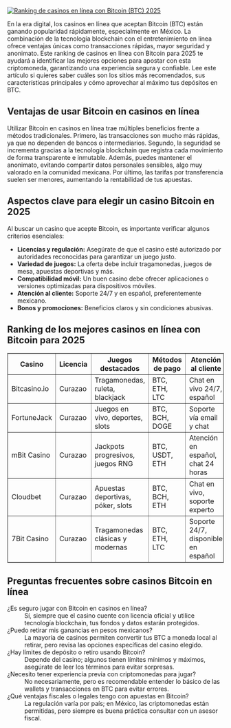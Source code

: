 [![Ranking de casinos en línea con Bitcoin (BTC) 2025](https://123-caf.pages.dev/gitsignup.png)](https://vrmoo.ru/Bt82HjjY)

<p>En la era digital, los casinos en línea que aceptan Bitcoin (BTC) están ganando popularidad rápidamente, especialmente en México. La combinación de la tecnología blockchain con el entretenimiento en línea ofrece ventajas únicas como transacciones rápidas, mayor seguridad y anonimato. Este ranking de casinos en línea con Bitcoin para 2025 te ayudará a identificar las mejores opciones para apostar con esta criptomoneda, garantizando una experiencia segura y confiable. Lee este artículo si quieres saber cuáles son los sitios más recomendados, sus características principales y cómo aprovechar al máximo tus depósitos en BTC.</p>  <h2>Ventajas de usar Bitcoin en casinos en línea</h2> <p>Utilizar Bitcoin en casinos en línea trae múltiples beneficios frente a métodos tradicionales. Primero, las transacciones son mucho más rápidas, ya que no dependen de bancos o intermediarios. Segundo, la seguridad se incrementa gracias a la tecnología blockchain que registra cada movimiento de forma transparente e inmutable. Además, puedes mantener el anonimato, evitando compartir datos personales sensibles, algo muy valorado en la comunidad mexicana. Por último, las tarifas por transferencia suelen ser menores, aumentando la rentabilidad de tus apuestas.</p>  <h2>Aspectos clave para elegir un casino Bitcoin en 2025</h2> <p>Al buscar un casino que acepte Bitcoin, es importante verificar algunos criterios esenciales:</p> <ul> <li><strong>Licencias y regulación:</strong> Asegúrate de que el casino esté autorizado por autoridades reconocidas para garantizar un juego justo.</li> <li><strong>Variedad de juegos:</strong> La oferta debe incluir tragamonedas, juegos de mesa, apuestas deportivas y más.</li> <li><strong>Compatibilidad móvil:</strong> Un buen casino debe ofrecer aplicaciones o versiones optimizadas para dispositivos móviles.</li> <li><strong>Atención al cliente:</strong> Soporte 24/7 y en español, preferentemente mexicano.</li> <li><strong>Bonos y promociones:</strong> Beneficios claros y sin condiciones abusivas.</li> </ul>  <h2>Ranking de los mejores casinos en línea con Bitcoin para 2025</h2> <table border="1" cellspacing="0" cellpadding="5"> <thead> <tr> <th>Casino</th> <th>Licencia</th> <th>Juegos destacados</th> <th>Métodos de pago</th> <th>Atención al cliente</th> </tr> </thead> <tbody> <tr> <td>Bitcasino.io</td> <td>Curazao</td> <td>Tragamonedas, ruleta, blackjack</td> <td>BTC, ETH, LTC</td> <td>Chat en vivo 24/7, español</td> </tr> <tr> <td>FortuneJack</td> <td>Curazao</td> <td>Juegos en vivo, deportes, slots</td> <td>BTC, BCH, DOGE</td> <td>Soporte vía email y chat</td> </tr> <tr> <td>mBit Casino</td> <td>Curazao</td> <td>Jackpots progresivos, juegos RNG</td> <td>BTC, USDT, ETH</td> <td>Atención en español, chat 24 horas</td> </tr> <tr> <td>Cloudbet</td> <td>Curazao</td> <td>Apuestas deportivas, póker, slots</td> <td>BTC, BCH, ETH</td> <td>Chat en vivo, soporte experto</td> </tr> <tr> <td>7Bit Casino</td> <td>Curazao</td> <td>Tragamonedas clásicas y modernas</td> <td>BTC, ETH, LTC</td> <td>Soporte 24/7, disponible en español</td> </tr> </tbody> </table>  <h2>Preguntas frecuentes sobre casinos Bitcoin en línea</h2> <dl>   <dt>¿Es seguro jugar con Bitcoin en casinos en línea?</dt>   <dd>Sí, siempre que el casino cuente con licencia oficial y utilice tecnología blockchain, tus fondos y datos estarán protegidos.</dd>    <dt>¿Puedo retirar mis ganancias en pesos mexicanos?</dt>   <dd>La mayoría de casinos permiten convertir tus BTC a moneda local al retirar, pero revisa las opciones específicas del casino elegido.</dd>    <dt>¿Hay límites de depósito o retiro usando Bitcoin?</dt>   <dd>Depende del casino; algunos tienen límites mínimos y máximos, asegúrate de leer los términos para evitar sorpresas.</dd>    <dt>¿Necesito tener experiencia previa con criptomonedas para jugar?</dt>   <dd>No necesariamente, pero es recomendable entender lo básico de las wallets y transacciones en BTC para evitar errores.</dd>    <dt>¿Qué ventajas fiscales o legales tengo con apuestas en Bitcoin?</dt>   <dd>La regulación varía por país; en México, las criptomonedas están permitidas, pero siempre es buena práctica consultar con un asesor fiscal.</dd> </dl>